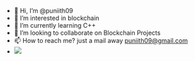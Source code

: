 - 👋 Hi, I’m @puniith09
- 👀 I’m interested in blockchain
- 🌱 I’m currently learning C++
- 💞️ I’m looking to collaborate on Blockchain Projects
- 📫 How to reach me? just a mail away puniith09@gmail.com
- ![](https://komarev.com/ghpvc/?username=puniith09&style=flat-square)

<!---
puniith09/puniith09 is a ✨ special ✨ repository because its `README.md` (this file) appears on your GitHub profile.
You can click the Preview link to take a look at your changes.
--->
